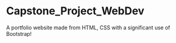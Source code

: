 # Capstone_Project_WebDev
A portfolio website made from HTML, CSS with a significant use of Bootstrap! 
